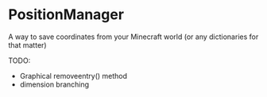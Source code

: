 # PositionManager
A way to save coordinates from your Minecraft world (or any dictionaries for that matter)

TODO:
- Graphical removeentry() method
- dimension branching
